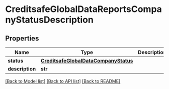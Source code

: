 # CreditsafeGlobalDataReportsCompanyStatusDescription

## Properties
Name | Type | Description | Notes
------------ | ------------- | ------------- | -------------
**status** | [**CreditsafeGlobalDataCompanyStatus**](CreditsafeGlobalDataCompanyStatus.md) |  | [optional] 
**description** | **str** |  | [optional] 

[[Back to Model list]](../README.md#documentation-for-models) [[Back to API list]](../README.md#documentation-for-api-endpoints) [[Back to README]](../README.md)

